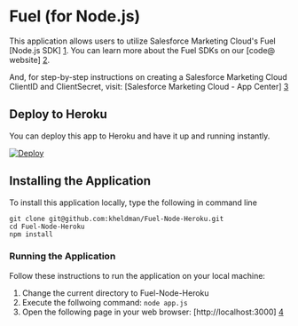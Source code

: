 # Fuel (for Node.js)

This application allows users to utilize Salesforce Marketing Cloud's Fuel [Node.js SDK] [1]. You can learn more about the Fuel SDKs on our [code@ website] [2].

And, for step-by-step instructions on creating a Salesforce Marketing Cloud ClientID and ClientSecret, visit:
[Salesforce Marketing Cloud - App Center] [3]


## Deploy to Heroku

You can deploy this app to Heroku and have it up and running instantly.

[![Deploy](https://www.herokucdn.com/deploy/button.png)](https://heroku.com/deploy)


## Installing the Application

To install this application locally, type the following in command line

```
git clone git@github.com:kheldman/Fuel-Node-Heroku.git
cd Fuel-Node-Heroku
npm install
```


### Running the Application

Follow these instructions to run the application on your local machine:

1. Change the current directory to Fuel-Node-Heroku
2. Execute the follwoing command: `node app.js`
3. Open the following page in your web browser: [http://localhost:3000] [4]


[1]: https://code.exacttarget.com/apis-sdks/fuel-sdks/
[2]: https://github.com/salesforcefuel/FuelSDK-Node.git
[3]: http://code.exacttarget.com/apis-sdks/rest-api/using-app-center-to-get-an-api-key.html
[4]: http://localhost:3000
